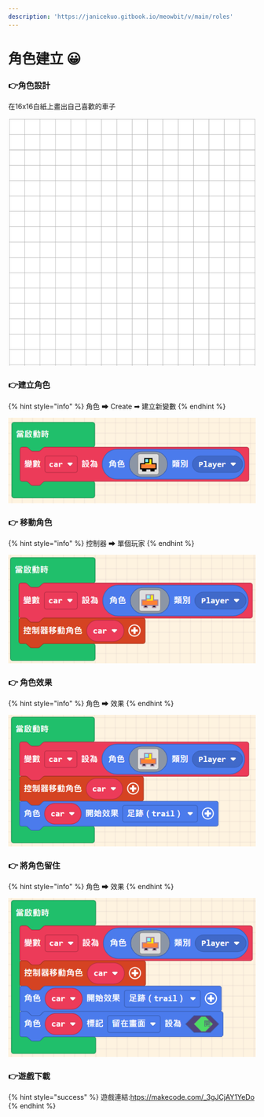 ```yaml
---
description: 'https://janicekuo.gitbook.io/meowbit/v/main/roles'
---
```


# 角色建立 😀

### 👉角色設計

在16x16白紙上畫出自己喜歡的車子

![](.gitbook/assets/image%20%2849%29.png)

### 👉建立角色

{% hint style="info" %}
角色 ➡ Create ➡  建立新變數
{% endhint %}

![](.gitbook/assets/image%20%2851%29.png)

### 👉 移動角色

{% hint style="info" %}
控制器 ➡ 單個玩家
{% endhint %}

![](.gitbook/assets/image%20%2854%29.png)

### 👉 角色效果

{% hint style="info" %}
角色 ➡ 效果
{% endhint %}

![](.gitbook/assets/image%20%2853%29.png)

### 👉 將角色留住

{% hint style="info" %}
角色 ➡ 效果
{% endhint %}

![](.gitbook/assets/image%20%2852%29.png)

### 👉遊戲下載

{% hint style="success" %}
遊戲連結:[htps://makecode.com/\_3gJCjAY1YeDo](https://makecode.com/_3gJCjAY1YeDo)
{% endhint %}

